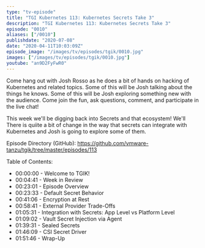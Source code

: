 ```yaml
---
type: "tv-episode"
title: "TGI Kubernetes 113: Kubernetes Secrets Take 3"
description: "TGI Kubernetes 113: Kubernetes Secrets Take 3"
episode: "0010"
aliases: ["/0010"]
publishdate: "2020-07-08"
date: "2020-04-11T10:03:09Z"
episode_image: "/images/tv/episodes/tgik/0010.jpg"
images: ["/images/tv/episodes/tgik/0010.jpg"]
youtube: "an9D2FyFwR0"
---
```


Come hang out with Josh Rosso as he does a bit of hands on hacking of Kubernetes and related topics. Some of this will be Josh talking about the things he knows. Some of this will be Josh exploring something new with the audience. Come join the fun, ask questions, comment, and participate in the live chat!

This week we&#39;ll be digging back into Secrets and that ecosystem! We&#39;ll There is quiite a bit of change in the way that secrets can integrate with Kubernetes and Josh is going to explore some of them.

Episode Directory (GitHub): https://github.com/vmware-tanzu/tgik/tree/master/episodes/113

Table of Contents:

- 00:00:00 - Welcome to TGIK!
- 00:04:41 - Week in Review
- 00:23:01 - Episode Overview
- 00:23:33 - Default Secret Behavior
- 00:41:06 - Encryption at Rest
- 00:58:41 - External Provider Trade-Offs
- 01:05:31 - Integration with Secrets: App Level vs Platform Level
- 01:09:02 - Vault Secret Injection via Agent
- 01:39:31 - Sealed Secrets
- 01:46:09 - CSI Secret Driver
- 01:51:46 - Wrap-Up
